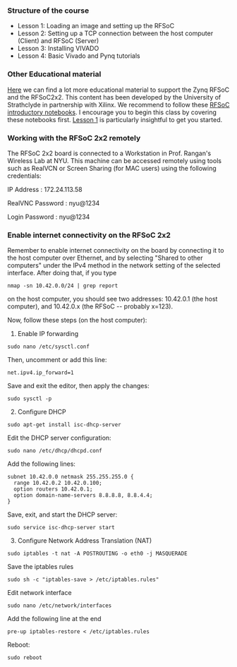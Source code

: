 ### Structure of the course

- Lesson 1: Loading an image and setting up the RFSoC
- Lesson 2: Setting up a TCP connection between the host computer (Client) and RFSoC (Server)
- Lesson 3: Installing VIVADO
- Lesson 4: Basic Vivado and Pynq tutorials

### Other Educational material 
[Here](https://xilinx.github.io/RFSoC2x2-PYNQ/educational_resources.html) we can find a lot more educational material to support the Zynq RFSoC and the RFSoC2x2. This content has been developed by the University of Strathclyde in partnership with Xilinx. We recommend to follow these [RFSoC introductory notebooks](https://github.com/strath-sdr/rfsoc_notebooks). I encourage you to begin this class by covering these notebooks first. [Lesson 1](http://192.168.3.1:9090/lab/workspaces/auto-a/tree/rfsoc-notebooks/01_rfsoc_architecture_overview.ipynb) is particularly insightful to get you started. 


### Working with the RFSoC 2x2 remotely

The RFSoC 2x2 board is connected to a Workstation in Prof. Rangan's Wireless Lab at NYU. This machine can be accessed remotely using tools such as RealVCN or Screen Sharing (for MAC users) using the following credentials:
 
IP Address       : 172.24.113.58

RealVNC Password : nyu@1234

Login Password   : nyu@1234


### Enable internet connectivity on the RFSoC 2x2

Remember to enable internet connectivity on the board by connecting it to the host computer over Ethernet, and by selecting "Shared to other computers" under the IPv4 method in the network setting of the selected interface. After doing that, if you type 

```
nmap -sn 10.42.0.0/24 | grep report
```

on the host computer, you should see two addresses: 10.42.0.1 (the host computer), and 10.42.0.x (the RFSoC -- probably x=123).  

Now, follow these steps (on the host computer): 


1) Enable IP forwarding
```
sudo nano /etc/sysctl.conf
```
Then, uncomment or add this line: 
```
net.ipv4.ip_forward=1
```
Save and exit the editor, then apply the changes: 
```
sudo sysctl -p
```

2) Configure DHCP
```
sudo apt-get install isc-dhcp-server
```
Edit the DHCP server configuration:
```
sudo nano /etc/dhcp/dhcpd.conf
```
Add the following lines: 
```
subnet 10.42.0.0 netmask 255.255.255.0 {
  range 10.42.0.2 10.42.0.100;
  option routers 10.42.0.1;
  option domain-name-servers 8.8.8.8, 8.8.4.4;
}
```
Save, exit, and start the DHCP server: 
```
sudo service isc-dhcp-server start
```

3) Configure Network Address Translation (NAT)
```
sudo iptables -t nat -A POSTROUTING -o eth0 -j MASQUERADE
```
Save the iptables rules
```
sudo sh -c "iptables-save > /etc/iptables.rules"
```
Edit network interface 
```
sudo nano /etc/network/interfaces
```
Add the following line at the end 
```
pre-up iptables-restore < /etc/iptables.rules
```
Reboot: 
```
sudo reboot 
```



